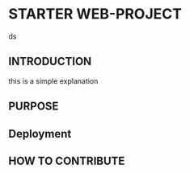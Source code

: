 # STARTER WEB-PROJECT
ds
## INTRODUCTION
this is a simple explanation

## PURPOSE

## Deployment

## HOW TO CONTRIBUTE
